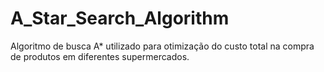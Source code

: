 # A_Star_Search_Algorithm
Algoritmo de busca A* utilizado para otimização do custo total na compra de produtos em diferentes supermercados.
